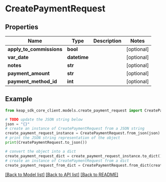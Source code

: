 # CreatePaymentRequest


## Properties

Name | Type | Description | Notes
------------ | ------------- | ------------- | -------------
**apply_to_commissions** | **bool** |  | [optional] 
**var_date** | **datetime** |  | [optional] 
**notes** | **str** |  | [optional] 
**payment_amount** | **str** |  | [optional] 
**payment_method_id** | **int** |  | [optional] 

## Example

```python
from keap_sdk_core_client.models.create_payment_request import CreatePaymentRequest

# TODO update the JSON string below
json = "{}"
# create an instance of CreatePaymentRequest from a JSON string
create_payment_request_instance = CreatePaymentRequest.from_json(json)
# print the JSON string representation of the object
print(CreatePaymentRequest.to_json())

# convert the object into a dict
create_payment_request_dict = create_payment_request_instance.to_dict()
# create an instance of CreatePaymentRequest from a dict
create_payment_request_from_dict = CreatePaymentRequest.from_dict(create_payment_request_dict)
```
[[Back to Model list]](../README.md#documentation-for-models) [[Back to API list]](../README.md#documentation-for-api-endpoints) [[Back to README]](../README.md)


